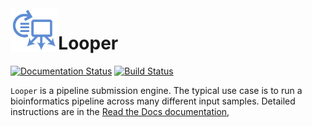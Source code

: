 <img src="logo_looper.svg" alt="looper logo" height="70" align="left"/>

# Looper

[![Documentation Status](http://readthedocs.org/projects/looper/badge/?version=latest)](http://looper.readthedocs.io/en/latest/?badge=latest)
[![Build Status](https://travis-ci.org/pepkit/looper.svg?branch=master)](https://travis-ci.org/pepkit/looper)

`Looper` is a pipeline submission engine. The typical use case is to run a bioinformatics pipeline across many different input samples. Detailed instructions are in the [Read the Docs documentation](http://looper.readthedocs.org/),
